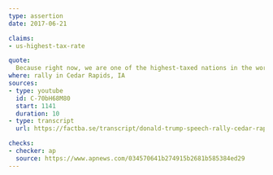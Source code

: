 ```yaml
---
type: assertion
date: 2017-06-21

claims:
- us-highest-tax-rate

quote:
  Because right now, we are one of the highest-taxed nations in the world.
where: rally in Cedar Rapids, IA
sources:
- type: youtube
  id: C-70bH68M80
  start: 1141
  duration: 10
- type: transcript
  url: https://factba.se/transcript/donald-trump-speech-rally-cedar-rapids-iowa-june-21-2017

checks:
- checker: ap
  source: https://www.apnews.com/034570641b274915b2681b585384ed29
---
```

